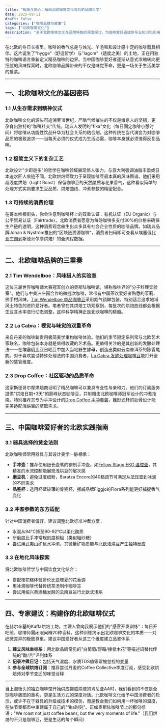 ```yaml
---
title: "极简与匠心：解码北欧咖啡文化背后的品牌哲学"
date: 2025-08-11
draft: false
categories: ["咖啡品牌与故事"]
tags: ["北欧咖啡文化"]
description: "关于北欧咖啡文化与品牌特色的深度探讨，为咖啡爱好者提供专业知识和实用指南。"
---
```


在北欧的冬日长夜里，咖啡的香气总是与烛光、羊毛毯和设计感十足的咖啡器具相伴。这片诞生了"hygge"（舒适哲学）与"lagom"（适度之美）的土地，正在用独特的咖啡语言重新定义精品咖啡的边界。当中国咖啡爱好者逐渐从意式浓缩转向更细腻的风味探索时，北欧咖啡品牌带来的不仅是味觉革命，更是一场关于生活美学的启蒙。

---

## 一、北欧咖啡文化的基因密码

### 1.1 从生存需求到精神仪式
北欧咖啡文化的源头可追溯至18世纪，严酷气候催生的不仅是维京人的坚韧，更孕育出独特的"咖啡社交"传统。瑞典人发明的"fika"文化（每日固定咖啡小憩时间）将咖啡从功能性饮品升华为社会关系的粘合剂。这种传统在当代演变为对咖啡品质的极致追求——当每天必须的仪式成为生活必需，咖啡本身就必须值得反复品味。

### 1.2 极简主义下的复杂工艺
北欧设计"少即是多"的哲学在咖啡领域展现惊人张力。与意大利强调油脂丰盈或日本追求匠人痕迹不同，北欧烘焙师致力于呈现咖啡豆最本真的风味图谱。他们采用超浅度烘焙（Light Roast）保留咖啡豆的天然酸质与花果香气，这种看似简单的处理方式实则要求生豆品质、烘焙曲线、冲煮参数的精密配合。

### 1.3 可持续的消费伦理
在哥本哈根街头，你会注意到咖啡杯上的双重认证：有机认证（EU Organic）与公平贸易认证（Fairtrade）。北欧消费者愿意为每磅咖啡多支付30%的价格来确保生产链的透明，这种消费观念催生出众多具有社会企业性质的咖啡品牌。如瑞典品牌Johan & Nyström推出的"区块链溯源咖啡"，消费者扫码即可查看从埃塞俄比亚庄园到斯德哥尔摩烘焙厂的全流程数据。

---

## 二、北欧咖啡品牌的三重奏

### 2.1 Tim Wendelboe：风味猎人的实验室
这位三届世界咖啡师大赛冠军创立的奥斯陆咖啡馆，堪称咖啡界的"分子料理实验室"。他们与中美洲庄园合作的微批次咖啡，常带有中国茶饮爱好者熟悉的茉莉、佛手柑风味。[Tim Wendelboe 单品咖啡豆](https://www.amazon.com/s?k=Tim%20Wendelboe%20%E5%8D%95%E5%93%81%E5%92%96%E5%95%A1%E8%B1%86&tag=coffeeprism-20)采用氮气锁鲜包装，特别适合追求地域风土特色的进阶爱好者。笔者曾在其烘焙工坊观察到，每批次的烘焙曲线都会根据生豆含水率进行动态调整，这种科学精神正是北欧咖啡的精髓。

### 2.2 La Cabra：视觉与味觉的双重革命
来自丹麦的咖啡新贵用极简美学重构咖啡体验。他们的季节限定系列常与北欧艺术家联名，咖啡包装本身就是值得收藏的艺术品。更值得关注的是其创新的发酵处理法——在埃塞俄比亚日晒豆中加入当地野生酵母，创造出类似云南普洱茶的陈香尾韵。对于喜欢尝试特殊处理法的中国消费者，[La Cabra 发酵处理咖啡豆](https://www.amazon.com/s?k=La%20Cabra%20%E5%8F%91%E9%85%B5%E5%A4%84%E7%90%86%E5%92%96%E5%95%A1%E8%B1%86&tag=coffeeprism-20)能打开全新的感官维度。

### 2.3 Drop Coffee：社区驱动的品质革命
这家斯德哥尔摩烘焙商证明了精品咖啡可以兼具专业性与亲和力。他们的订阅服务提供"烘焙日期+3天"的巅峰状态咖啡豆，并附赠由北欧咖啡师冠军设计的冲煮指南。特别推荐其专为手冲设计的[Drop Coffee 手冲套装](https://www.amazon.com/s?k=Drop%20Coffee%20%E6%89%8B%E5%86%B2%E5%A5%97%E8%A3%85&tag=coffeeprism-20)，锥形滤杯的肋骨设计能完美适配浅烘豆的萃取需求。

---

## 三、中国咖啡爱好者的北欧实践指南

### 3.1 器具选择的黄金法则
北欧咖啡师常用器具与其设计美学一脉相承：  
- **手冲壶**：推荐使用细长壶嘴的铜制手冲壶，如[Fellow Stagg EKG 温控壶](https://www.amazon.com/s?k=Fellow%20Stagg%20EKG%20%E6%B8%A9%E6%8E%A7%E5%A3%B6&tag=coffeeprism-20)，其精准的水流控制能展现浅烘豆的层次感  
- **磨豆机**：避免过度细粉，Baratza Encore的40档调节可满足从法压壶到冰滴的不同需求  
- **品鉴杯**：选用杯壁较薄的骨瓷杯，挪威品牌Figgjo的Flora系列能更好捕捉香气变化

### 3.2 冲煮参数的东方适配
针对中国消费者偏好，建议调整北欧标准冲煮方案：  
- 水温从94℃降至90-92℃以柔化酸质  
- 研磨度比手冲常规刻度稍粗（类似粗砂糖）  
- 尝试用武夷山矿泉水冲泡，其微量矿物质能与北欧浅烘豆产生独特反应

### 3.3 在地化风味探索
将北欧咖啡哲学与中国饮食文化结合：  
- 搭配桂花糕体验哥伦比亚瑰夏的花香调  
- 用冰滴咖啡代替传统茶汤制作咖啡冻  
- 尝试用绍兴黄酒桶发酵的云南豆进行北欧式浅烘

---

## 四、专家建议：构建你的北欧咖啡仪式

在赫尔辛基的Kaffa烘焙工坊，主理人曾向我展示他们的"感官开发训练"：每日开吧前，咖啡师需闭眼闻辨20种香料。这种训练揭示出北欧咖啡文化的本质——对细微差异的极致尊重。建议中国爱好者从这三个维度建立品鉴体系：

1. **建立风味坐标系**：用北欧品牌常见的"白葡萄/野莓/接骨木花"等描述词替代传统的"酸/苦"评判体系  
2. **记录冲煮日记**：包括天气湿度、水质TDS值等常被忽视的变量  
3. **参与全球烘焙订阅**：推荐尝试丹麦的Coffee Collective季度订阅，感受北欧烘焙师对季节变迁的味觉诠释  

---

当上海街头的独立咖啡馆开始供应挪威烘焙的肯尼亚AA时，我们看到的不仅是全球咖啡版图的重构，更是生活方式的深度对话。北欧咖啡文化给予中国消费者的启示，或许不在于器具的升级或技术的模仿，而是教会我们如何用一杯咖啡的温度，在快节奏都市中重建属于自己的"fika时刻"。正如奥斯陆咖啡节上的那句标语："We roast not just coffee beans, but the very moments of life."（我们烘焙的不只是咖啡豆，更是生活的每个瞬间）